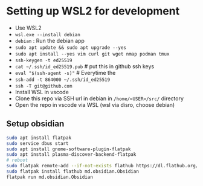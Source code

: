 # Setting up WSL2 for development

- Use WSL2
- `wsl.exe --install debian`
- `debian` : Run the debian app
- `sudo apt update && sudo apt upgrade --yes`
- `sudo apt install --yes vim curl git wget nmap podman tmux`
- `ssh-keygen -t ed25519`
- `cat ~/.ssh/id_ed25519.pub` # put this in github ssh keys
- `eval "$(ssh-agent -s)"` # Everytime the
- `ssh-add -t 864000 ~/.ssh/id_ed25519`
- `ssh -T git@github.com`
- Install WSL in vscode
- Clone this repo via SSH url in debian in `/home/<USER>/src/` directory
- Open the repo in vscode via WSL (wsl via disro, choose debian)

## Setup obsidian

```bash
sudo apt install flatpak
sudo service dbus start
sudo apt install gnome-software-plugin-flatpak
sudo apt install plasma-discover-backend-flatpak
# reboot
sudo flatpak remote-add --if-not-exists flathub https://dl.flathub.org/repo/flathub.flatpakrepo
sudo flatpak install flathub md.obsidian.Obsidian
flatpak run md.obsidian.Obsidian
```

